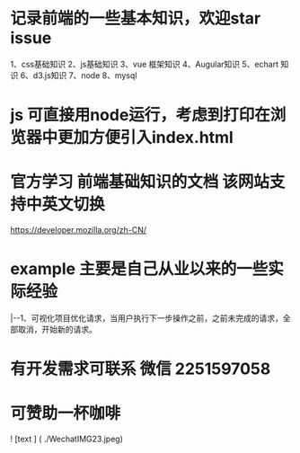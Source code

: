# 记录前端的一些基本知识，欢迎star issue
1、css基础知识
2、js基础知识
3、vue 框架知识
4、Augular知识
5、echart 知识
6、d3.js知识
7、node
8、mysql
# js 可直接用node运行，考虑到打印在浏览器中更加方便引入index.html


# 官方学习 前端基础知识的文档 该网站支持中英文切换
https://developer.mozilla.org/zh-CN/


# example 主要是自己从业以来的一些实际经验
|--1、可视化项目优化请求，当用户执行下一步操作之前，之前未完成的请求，全部取消，开始新的请求。
# 有开发需求可联系  微信 2251597058


# 可赞助一杯咖啡
! [text ] ( ./WechatIMG23.jpeg)

